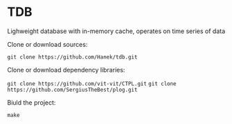 

# TDB

Lighweight database with in-memory cache, operates on time series of data 


Clone or download sources:

`git clone https://github.com/Hanek/tdb.git`

Clone or download dependency libraries:

`git clone https://github.com/vit-vit/CTPL.git`
`git clone https://github.com/SergiusTheBest/plog.git`

Biuld the project:

`make` 